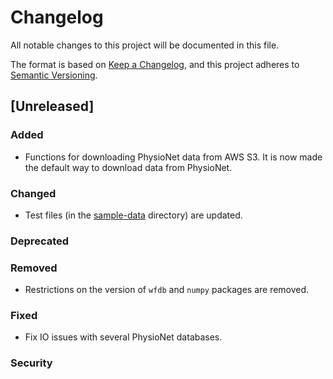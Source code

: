 # Changelog

All notable changes to this project will be documented in this file.

The format is based on [Keep a Changelog](https://keepachangelog.com/en/1.1.0/),
and this project adheres to [Semantic Versioning](https://semver.org/spec/v2.0.0.html).

## [Unreleased]

### Added

- Functions for downloading PhysioNet data from AWS S3. It is now made the default way to download data from PhysioNet.

### Changed

- Test files (in the [sample-data](sample-data) directory) are updated.

### Deprecated

### Removed

- Restrictions on the version of `wfdb` and `numpy` packages are removed.

### Fixed

- Fix IO issues with several PhysioNet databases.

### Security
